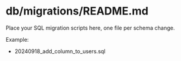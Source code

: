 # db/migrations/README.md

Place your SQL migration scripts here, one file per schema change.

Example:
- 20240918_add_column_to_users.sql
